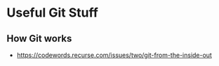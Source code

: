 # Useful Git Stuff

## How Git works
* https://codewords.recurse.com/issues/two/git-from-the-inside-out
